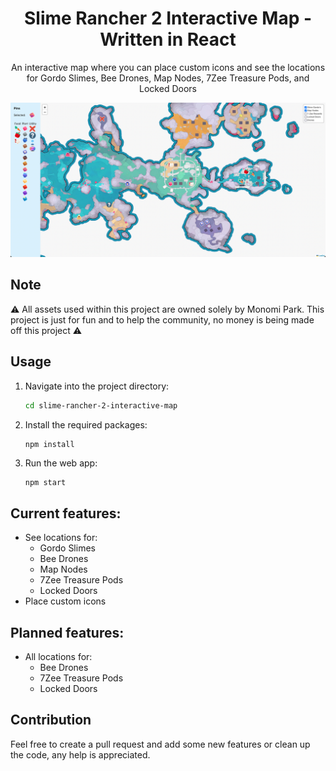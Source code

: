 <div align="center">
    <h1 align = "center">Slime Rancher 2 Interactive Map - Written in React</h1>
</div>
<p align="center">
  An interactive map where you can place custom icons and see the locations for Gordo Slimes, Bee Drones, Map Nodes, 7Zee Treasure Pods, and Locked Doors
</p>

![Map Example](./assets/readme/map-example.png)

## Note
⚠️ All assets used within this project are owned solely by Monomi Park. This project is just for fun and to help the community, no money is being made off this project ⚠️ 

## Usage
1. Navigate into the project directory:
    ```bash
    cd slime-rancher-2-interactive-map
    ```
2. Install the required packages:
    ```bash
    npm install
    ```
3. Run the web app:
    ```
    npm start
    ```
    
## Current features:
- See locations for:
  - Gordo Slimes
  - Bee Drones
  - Map Nodes
  - 7Zee Treasure Pods
  - Locked Doors
- Place custom icons

## Planned features:
- All locations for:
  - Bee Drones
  - 7Zee Treasure Pods
  - Locked Doors 

## Contribution
Feel free to create a pull request and add some new features or clean up the code, any help is appreciated.
